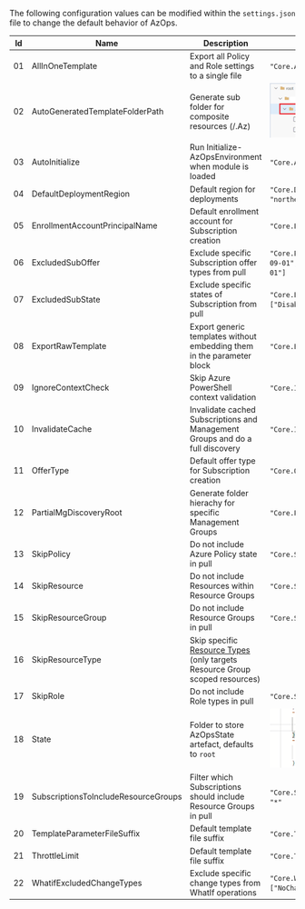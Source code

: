 The following configuration values can be modified within the `settings.json` file to change the default behavior of AzOps.

| Id  | Name                                 | Description                                                                                                                                                                           | Example                                                                                         |
| --- | ------------------------------------ | ------------------------------------------------------------------------------------------------------------------------------------------------------------------------------------- | ----------------------------------------------------------------------------------------------- |
| 01  | AllInOneTemplate                     | Export all Policy and Role settings to a single file                                                                                                                                  | `"Core.AllInOneTemplate": true`                                                                 |
| 02  | AutoGeneratedTemplateFolderPath      | Generate sub folder for composite resources (/.Az)                                                                                                                                    | ![Auto-Generated-Template-FolderPath](./Media/Pipelines/Auto-Generated-Template-FolderPath.PNG) |
| 03  | AutoInitialize                       | Run Initialize-AzOpsEnvironment when module is loaded                                                                                                                                 | `"Core.AutoInitialize": true`                                                                   |
| 04  | DefaultDeploymentRegion              | Default region for deployments                                                                                                                                                        | `"Core.DefaultDeploymentRegion": "northeurope"`                                                 |
| 05  | EnrollmentAccountPrincipalName       | Default enrollment account for Subscription creation                                                                                                                                  | `"Core.EnrollmentAccountPrincipalName": ""`                                                     |
| 06  | ExcludedSubOffer                     | Exclude specific Subscription offer types from pull                                                                                                                                   | `"Core.ExcludedSubOffer": [ "AzurePass_2014-09-01","FreeTrial_2014-09-01","AAD_2015-09-01"]`    |
| 07  | ExcludedSubState                     | Exclude specific states of Subscription from pull                                                                                                                                     | `"Core.ExcludedSubState": ["Disabled","Deleted","Warned","Expired"]`                            |
| 08  | ExportRawTemplate                    | Export generic templates without embedding them in the parameter block                                                                                                                | `"Core.ExportRawTemplate": true`                                                                |
| 09  | IgnoreContextCheck                   | Skip Azure PowerShell context validation                                                                                                                                              | `"Core.IgnoreContextCheck": false`                                                              |
| 10  | InvalidateCache                      | Invalidate cached Subscriptions and Management Groups and do a full discovery                                                                                                         | `"Core.InvalidateCache": false`                                                                 |
| 11  | OfferType                            | Default offer type for Subscription creation                                                                                                                                          | `"Core.OfferType": "MS-AZR-0017P"`                                                              |
| 12  | PartialMgDiscoveryRoot               | Generate folder hierachy for specific Management Groups                                                                                                                               | `"Core.PartialMgDiscoveryRoot": []"`                                                            |
| 13  | SkipPolicy                           | Do not include Azure Policy state in pull                                                                                                                                             | `"Core.SkipPolicy": false`                                                                      |
| 14  | SkipResource                         | Do not include Resources within Resource Groups                                                                                                                                       | `"Core.SkipResource": false`                                                                    |
| 15  | SkipResourceGroup                    | Do not include Resource Groups in pull                                                                                                                                                | `"Core.SkipResourceGroup": false`                                                               |
| 16  | SkipResourceType                     | Skip specific [Resource Types](https://docs.microsoft.com/en-us/azure/azure-resource-manager/management/resource-providers-and-types)  (only targets Resource Group scoped resources) |
| 17  | SkipRole                             | Do not include Role types in pull                                                                                                                                                     | `"Core.SkipRole": false`                                                                        |
| 18  | State                                | Folder to store AzOpsState artefact, defaults to `root`                                                                                                                               | ![State](./Media/Pipelines/State.PNG)                                                           |
| 19  | SubscriptionsToIncludeResourceGroups | Filter which Subscriptions should include Resource Groups in pull                                                                                                                     | `"Core.SubscriptionsToIncludeResourceGroups": "*"`                                              |
| 20  | TemplateParameterFileSuffix          | Default template file suffix                                                                                                                                                          | `"Core.TemplateParameterFileSuffix": ".json"`                                                   |
| 21  | ThrottleLimit                        | Default template file suffix                                                                                                                                                          | `"Core.ThrottleLimit": 10`                                                                      |
| 22  | WhatifExcludedChangeTypes            | Exclude specific change types from WhatIf operations                                                                                                                                  | `"Core.WhatifExcludedChangeTypes": ["NoChange","Ignore"]`                                       |
